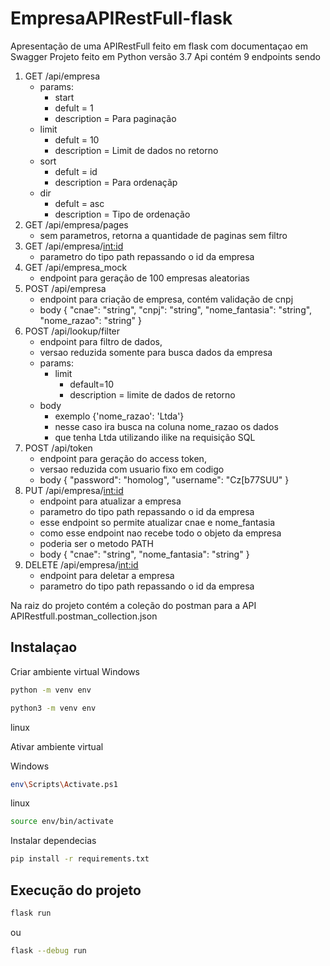 # EmpresaAPIRestFull-flask

Apresentação de uma APIRestFull feito em flask com documentaçao em Swagger
Projeto feito em Python versão 3.7
Api contém 9 endpoints sendo
1. GET /api/empresa
    - params: 
        - start
        - defult = 1
        - description = Para paginação
    - limit
      - defult = 10 
      - description = Limit de dados no retorno
    - sort
      - defult = id
      - description = Para ordenaçãp
    - dir
      - defult = asc
      - description = Tipo de ordenação
2. GET /api/empresa/pages
    - sem parametros, retorna a quantidade de paginas sem filtro
3. GET /api/empresa/<int:id>
    - parametro do tipo path repassando o id da empresa
4. GET /api/empresa_mock
    - endpoint para geração de 100 empresas aleatorias
5. POST /api/empresa
    - endpoint para criação de empresa, contém validação de cnpj
    - body {
        "cnae": "string",
        "cnpj": "string",
        "nome_fantasia": "string",
        "nome_razao": "string"
    }
6. POST /api/lookup/filter
    - endpoint para filtro de dados, 
    - versao reduzida somente para busca dados da empresa
    - params:
        - limit
            - default=10
            - description = limite de dados de retorno
    - body
        - exemplo {'nome_razao': 'Ltda'}
        - nesse caso ira busca na coluna nome_razao os dados
        - que tenha Ltda utilizando ilike na requisição SQL
7. POST /api/token
    - endpoint para geração do access token, 
    - versao reduzida com usuario fixo em codigo
    - body {
            "password": "homolog",
            "username": "Cz[b77SUU"
        }
8. PUT /api/empresa/<int:id>
    - endpoint para atualizar a empresa
    - parametro do tipo path repassando o id da empresa
    - esse endpoint so permite atualizar cnae e nome_fantasia
    - como esse endpoint nao recebe todo o objeto da empresa 
    - poderia ser o metodo PATH 
    - body {
            "cnae": "string",
            "nome_fantasia": "string"
        }
9. DELETE /api/empresa/<int:id>
    - endpoint para deletar a empresa
    - parametro do tipo path repassando o id da empresa


Na raiz do projeto contém a coleção do postman para a API
APIRestfull.postman_collection.json

## Instalaçao

Criar ambiente virtual
Windows

```bash
python -m venv env
```

```bash
python3 -m venv env
```

linux

Ativar ambiente virtual

Windows

```bash
env\Scripts\Activate.ps1
```

linux

```bash
source env/bin/activate
```

Instalar dependecias

```bash
pip install -r requirements.txt
```

## Execução do projeto

```bash
flask run
```

ou

```bash
flask --debug run
```
